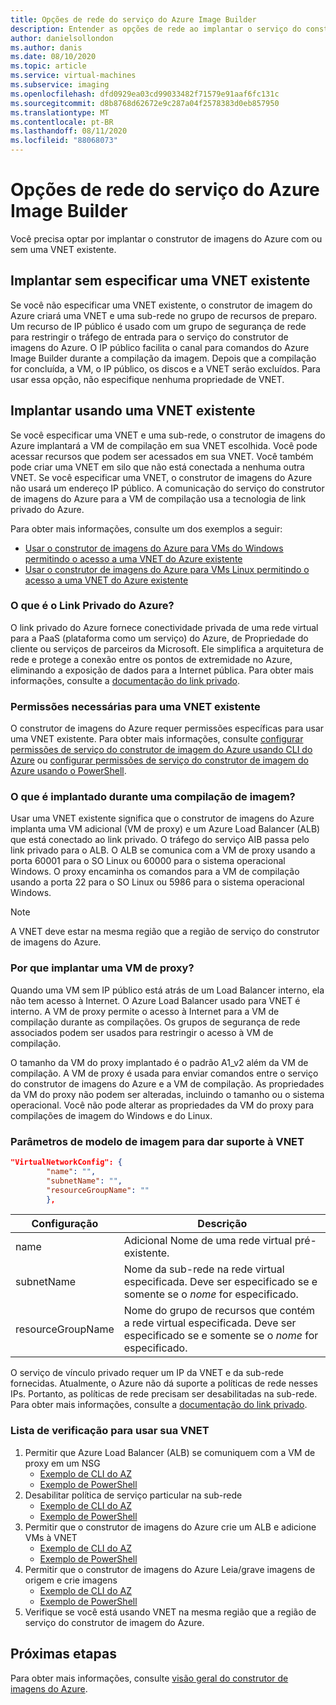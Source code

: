 ```yaml
---
title: Opções de rede do serviço do Azure Image Builder
description: Entender as opções de rede ao implantar o serviço do construtor de imagem de VM do Azure
author: danielsollondon
ms.author: danis
ms.date: 08/10/2020
ms.topic: article
ms.service: virtual-machines
ms.subservice: imaging
ms.openlocfilehash: dfd0929ea03cd99033482f71579e91aaf6fc131c
ms.sourcegitcommit: d8b8768d62672e9c287a04f2578383d0eb857950
ms.translationtype: MT
ms.contentlocale: pt-BR
ms.lasthandoff: 08/11/2020
ms.locfileid: "88068073"
---
```

# <a name="azure-image-builder-service-networking-options"></a>Opções de rede do serviço do Azure Image Builder

Você precisa optar por implantar o construtor de imagens do Azure com ou sem uma VNET existente.

## <a name="deploy-without-specifying-an-existing-vnet"></a>Implantar sem especificar uma VNET existente

Se você não especificar uma VNET existente, o construtor de imagem do Azure criará uma VNET e uma sub-rede no grupo de recursos de preparo. Um recurso de IP público é usado com um grupo de segurança de rede para restringir o tráfego de entrada para o serviço do construtor de imagens do Azure. O IP público facilita o canal para comandos do Azure Image Builder durante a compilação da imagem. Depois que a compilação for concluída, a VM, o IP público, os discos e a VNET serão excluídos. Para usar essa opção, não especifique nenhuma propriedade de VNET.

## <a name="deploy-using-an-existing-vnet"></a>Implantar usando uma VNET existente

Se você especificar uma VNET e uma sub-rede, o construtor de imagens do Azure implantará a VM de compilação em sua VNET escolhida. Você pode acessar recursos que podem ser acessados em sua VNET. Você também pode criar uma VNET em silo que não está conectada a nenhuma outra VNET. Se você especificar uma VNET, o construtor de imagens do Azure não usará um endereço IP público. A comunicação do serviço do construtor de imagens do Azure para a VM de compilação usa a tecnologia de link privado do Azure.

Para obter mais informações, consulte um dos exemplos a seguir:

* [Usar o construtor de imagens do Azure para VMs do Windows permitindo o acesso a uma VNET do Azure existente](../windows/image-builder-vnet.md)
* [Usar o construtor de imagens do Azure para VMs Linux permitindo o acesso a uma VNET do Azure existente](image-builder-vnet.md)

### <a name="what-is-azure-private-link"></a>O que é o Link Privado do Azure?

O link privado do Azure fornece conectividade privada de uma rede virtual para a PaaS (plataforma como um serviço) do Azure, de Propriedade do cliente ou serviços de parceiros da Microsoft. Ele simplifica a arquitetura de rede e protege a conexão entre os pontos de extremidade no Azure, eliminando a exposição de dados para a Internet pública. Para obter mais informações, consulte a [documentação do link privado](https://docs.microsoft.com/azure/private-link).

### <a name="required-permissions-for-an-existing-vnet"></a>Permissões necessárias para uma VNET existente

O construtor de imagens do Azure requer permissões específicas para usar uma VNET existente. Para obter mais informações, consulte [configurar permissões de serviço do construtor de imagem do Azure usando CLI do Azure](image-builder-permissions-cli.md) ou [configurar permissões de serviço do construtor de imagem do Azure usando o PowerShell](image-builder-permissions-powershell.md).

### <a name="what-is-deployed-during-an-image-build"></a>O que é implantado durante uma compilação de imagem?

Usar uma VNET existente significa que o construtor de imagens do Azure implanta uma VM adicional (VM de proxy) e um Azure Load Balancer (ALB) que está conectado ao link privado. O tráfego do serviço AIB passa pelo link privado para o ALB. O ALB se comunica com a VM de proxy usando a porta 60001 para o SO Linux ou 60000 para o sistema operacional Windows. O proxy encaminha os comandos para a VM de compilação usando a porta 22 para o SO Linux ou 5986 para o sistema operacional Windows.

> [!NOTE]
> A VNET deve estar na mesma região que a região de serviço do construtor de imagens do Azure.
> 

### <a name="why-deploy-a-proxy-vm"></a>Por que implantar uma VM de proxy?

Quando uma VM sem IP público está atrás de um Load Balancer interno, ela não tem acesso à Internet. O Azure Load Balancer usado para VNET é interno. A VM de proxy permite o acesso à Internet para a VM de compilação durante as compilações. Os grupos de segurança de rede associados podem ser usados para restringir o acesso à VM de compilação.

O tamanho da VM do proxy implantado é o padrão A1_v2 além da VM de compilação. A VM de proxy é usada para enviar comandos entre o serviço do construtor de imagens do Azure e a VM de compilação. As propriedades da VM do proxy não podem ser alteradas, incluindo o tamanho ou o sistema operacional. Você não pode alterar as propriedades da VM do proxy para compilações de imagem do Windows e do Linux.

### <a name="image-template-parameters-to-support-vnet"></a>Parâmetros de modelo de imagem para dar suporte à VNET
```json
"VirtualNetworkConfig": {
        "name": "",
        "subnetName": "",
        "resourceGroupName": ""
        },
```

| Configuração | Descrição |
|---------|---------|
| name | Adicional Nome de uma rede virtual pré-existente. |
| subnetName | Nome da sub-rede na rede virtual especificada. Deve ser especificado se e somente se o *nome* for especificado. |
| resourceGroupName | Nome do grupo de recursos que contém a rede virtual especificada. Deve ser especificado se e somente se o *nome* for especificado. |

O serviço de vínculo privado requer um IP da VNET e da sub-rede fornecidas. Atualmente, o Azure não dá suporte a políticas de rede nesses IPs. Portanto, as políticas de rede precisam ser desabilitadas na sub-rede. Para obter mais informações, consulte a [documentação do link privado](https://docs.microsoft.com/azure/private-link).

### <a name="checklist-for-using-your-vnet"></a>Lista de verificação para usar sua VNET

1. Permitir que Azure Load Balancer (ALB) se comuniquem com a VM de proxy em um NSG
    * [Exemplo de CLI do AZ](image-builder-vnet.md#add-network-security-group-rule)
    * [Exemplo de PowerShell](../windows/image-builder-vnet.md#add-network-security-group-rule)
2. Desabilitar política de serviço particular na sub-rede
    * [Exemplo de CLI do AZ](image-builder-vnet.md#disable-private-service-policy-on-subnet)
    * [Exemplo de PowerShell](../windows/image-builder-vnet.md#disable-private-service-policy-on-subnet)
3. Permitir que o construtor de imagens do Azure crie um ALB e adicione VMs à VNET
    * [Exemplo de CLI do AZ](image-builder-permissions-cli.md#existing-vnet-azure-role-example)
    * [Exemplo de PowerShell](image-builder-permissions-powershell.md#permission-to-customize-images-on-your-vnets)
4. Permitir que o construtor de imagens do Azure Leia/grave imagens de origem e crie imagens
    * [Exemplo de CLI do AZ](image-builder-permissions-cli.md#custom-image-azure-role-example)
    * [Exemplo de PowerShell](image-builder-permissions-powershell.md#custom-image-azure-role-example)
5. Verifique se você está usando VNET na mesma região que a região de serviço do construtor de imagem do Azure.


## <a name="next-steps"></a>Próximas etapas

Para obter mais informações, consulte [visão geral do construtor de imagens do Azure](image-builder-overview.md).